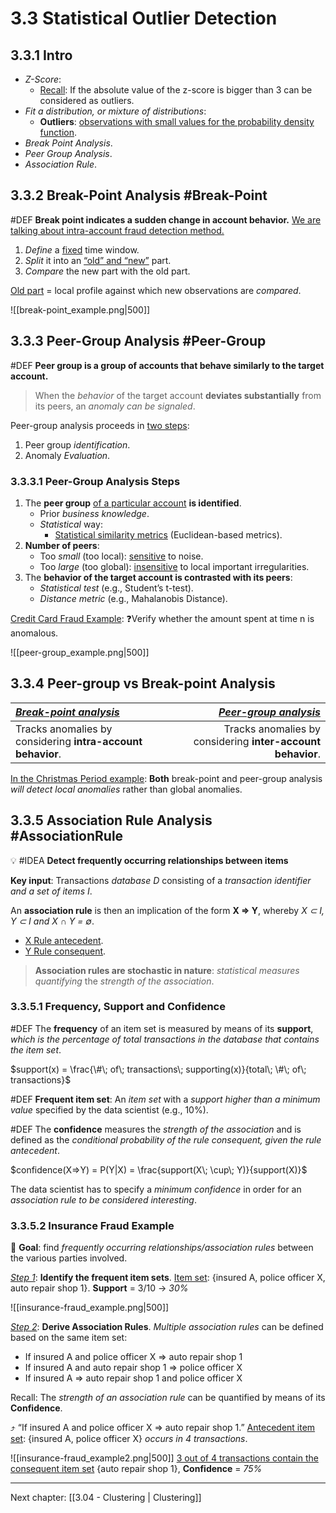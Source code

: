 # 3.3 Statistical Outlier Detection

## 3.3.1 Intro
- *Z-Score*:
	- <u>Recall</u>: If the absolute value of the z-score is bigger than 3 can be considered as outliers.
- *Fit a distribution, or mixture of distributions*:
	- **Outliers**: <u>observations with small values for the probability density function</u>.
- *Break Point Analysis*.
- *Peer Group Analysis*.
- *Association Rule*.

## 3.3.2 Break-Point Analysis #Break-Point 
#DEF **Break point indicates a sudden change in account behavior.**
<u>We are talking about intra-account fraud detection method.</u>
1. *Define* a <u>fixed</u> time window.
2. *Split* it into an <u>“old” and “new”</u> part.
3. *Compare* the new part with the old part.

<u>Old part</u> = local profile against which new observations are *compared*.

![[break-point_example.png|500]]

## 3.3.3 Peer-Group Analysis #Peer-Group
#DEF **Peer group is a group of accounts that behave similarly to the target account.**

> When the *behavior* of the target account **deviates substantially** from its peers, an *anomaly can be signaled*.

Peer-group analysis proceeds in <u>two steps</u>: 
1. Peer group *identification*.
2. Anomaly *Evaluation*.

### 3.3.3.1 Peer-Group Analysis Steps
1. The **peer group** <u>of a particular account</u> **is identified**.
	- Prior *business knowledge*.
	- *Statistical* way:
		- <u>Statistical similarity metrics</u> (Euclidean-based metrics).
2. **Number of peers**:
	- Too *small* (too local): <u>sensitive</u> to noise.
	- Too *large* (too global): <u>insensitive</u> to local important irregularities.
3. The **behavior of the target account is contrasted with its peers**:
	 - *Statistical test* (e.g., Student’s t-test).
	 - *Distance metric* (e.g., Mahalanobis Distance).

<u>Credit Card Fraud Example</u>:
❓Verify whether the amount spent at time n is anomalous.

![[peer-group_example.png|500]]

## 3.3.4 Peer-group vs Break-point Analysis

***<u>Break-point analysis</u>*** | ***<u>Peer-group analysis</u>*** 
:---------------- | ----------------:
Tracks anomalies by considering **intra-account behavior**.| Tracks anomalies by considering **inter-account behavior**.

<u>In the Christmas Period example</u>: 
**Both** break-point and peer-group analysis *will detect local anomalies* rather than global anomalies.

## 3.3.5 Association Rule Analysis #AssociationRule
💡 #IDEA **Detect frequently occurring relationships between items**

**Key input**: Transactions *database D* consisting of a *transaction identifier and a set of items I*.

An **association rule** is then an implication of the form **X ⇒ Y**, 
whereby *X ⊂  I, Y ⊂  I and X ∩ Y = ∅*.
- <u>X Rule antecedent</u>.
- <u>Y Rule consequent</u>.

> **Association rules are stochastic in nature**: *statistical measures quantifying* the *strength of the association*.

### 3.3.5.1 Frequency, Support and Confidence

#DEF The **frequency** of an item set is measured by means of its **support**, *which is the percentage of total transactions in the database that contains the item set*.

$support(x) = \frac{\#\; of\; transactions\; supporting(x)}{total\; \#\; of\; transactions}$

#DEF **Frequent item set**: An *item set* with a *support higher than a
minimum value* specified by the data scientist (e.g., 10%).

#DEF The **confidence** measures the *strength of the association* and is defined as the *conditional probability of the rule consequent, given the rule antecedent*.

$confidence(X=>Y) = P(Y|X) = \frac{support(X\; \cup\; Y)}{support(X)}$

The data scientist has to specify a *minimum confidence* in order for an *association rule to be considered interesting*.

### 3.3.5.2 Insurance Fraud Example 
🥅 **Goal**: find *frequently occurring relationships/association rules* between the various parties involved.

*<u>Step 1</u>*: **Identify the frequent item sets**.
<u>Item set</u>: {insured A, police officer X, auto repair shop 1}.
**Support** =  3/10 -> *30%*

![[insurance-fraud_example.png|500]]

*<u>Step 2</u>*: **Derive Association Rules**.
*Multiple association rules* can be defined based on the same item set:
- If insured A and police officer X ⇒ auto repair shop 1
- If insured A and auto repair shop 1 ⇒ police officer X
- If insured A ⇒ auto repair shop 1 and police officer X

Recall: The *strength of an association rule* can be quantified by means of its **Confidence**.

⤴️ “If insured A and police officer X ⇒ auto repair shop 1.”
<u>Antecedent item set</u>: {insured A, police officer X} *occurs in 4 transactions*.

![[insurance-fraud_example2.png|500]]
<u>3 out of 4 transactions contain the consequent item set</u> {auto repair shop 1}, **Confidence** = *75%*

---

Next chapter: [[3.04 - Clustering | Clustering]]